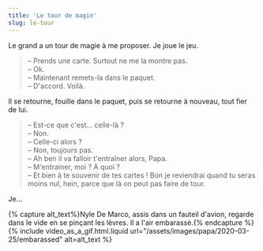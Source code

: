 ```yaml
---
title: 'Le tour de magie'
slug: le-tour
---
```


Le grand a un tour de magie à me proposer. Je joue le jeu.

> – Prends une carte. Surtout ne me la montre pas.  
> – Ok.  
> – Maintenant remets-la dans le paquet.  
> – D'accord. Voilà.

Il se retourne, fouille dans le paquet, puis se retourne à nouveau, tout fier de lui.

> – Est-ce que c'est… celle-là ?  
> – Non.  
> – Celle-ci alors ?  
> – Non, toujours pas.  
> – Ah ben il va falloir t'entraîner alors, Papa.  
> – M'entrainer, moi ? À quoi ?  
> – Et bien à te souvenir de tes cartes ! Bon je reviendrai quand tu seras moins nul, hein, parce que là on peut pas faire de tour.

Je…

{% capture alt_text%}Nyle De Marco, assis dans un fauteil d'avion, regarde dans le vide en se pinçant les lèvres. Il a l'air embarassé.{% endcapture %}{% include video_as_a_gif.html.liquid
url="/assets/images/papa/2020-03-25/embarassed"
alt=alt_text
%}
